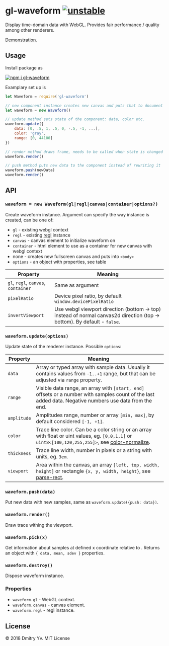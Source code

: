 # gl-waveform [![unstable](https://img.shields.io/badge/stability-unstable-green.svg)](http://github.com/badges/stability-badges)

Display time-domain data with WebGL. Provides fair performance / quality among other renderers.

[Demonstration](https://a-vis.github.io/gl-waveform).

## Usage

Install package as

[![npm i gl-waveform](https://nodei.co/npm/gl-waveform.png?mini=true)](https://npmjs.org/package/gl-waveform/)

Examplary set up is

```js
let Waveform = require('gl-waveform')

// new component instance creates new canvas and puts that to document
let waveform = new Waveform()

// update method sets state of the component: data, color etc.
waveform.update({
	data: [0, .5, 1, .5, 0, -.5, -1, ...],
	color: 'gray',
	range: [0, 44100]
})

// render method draws frame, needs to be called when state is changed
waveform.render()

// push method puts new data to the component instead of rewriting it
waveform.push(newData)
waveform.render()
```

## API

### `waveform = new Waveform(gl|regl|canvas|container|options?)`

Create waveform instance. Argument can specify the way instance is created, can be one of:

* `gl` - existing webgl context
* `regl` - existing [regl](https://ghub.io/regl) instance
* `canvas` - canvas element to initialize waveform on
* `container` - html element to use as a container for new canvas with webgl context
* none - creates new fullscreen canvas and puts into `<body>`
* `options` - an object with properties, see table

Property | Meaning
---|---
`gl`, `regl`, `canvas`, `container` | Same as argument
`pixelRatio` | Device pixel ratio, by default `window.devicePixelRatio`
`invertViewport` | Use webgl viewport direction (bottom → top) instead of normal canvas2d direction (top → bottom). By default - `false`.

### `waveform.update(options)`

Update state of the renderer instance. Possible `options`:

Property | Meaning
---|---
`data`			| Array or typed array with sample data. Usually it contains values from `-1..+1` range, but that can be adjusted via `range` property.						|
`range`			| Visible data range, an array with `[start, end]` offsets or a number with samples count of the last added data. Negative numbers use data from the end.
`amplitude` 	| Amplitudes range, number or array `[min, max]`, by default considered `[-1, +1]`.
`color` 		| Trace line color. Can be a color string or an array with float or uint values, eg. `[0,0,1,1]` or `uint8<[100,120,255,255]>`, see [color-normalize](https://ghub.io/color-normalize).							|
`thickness` 	| Trace line width, number in pixels or a string with units, eg. `3em`.		|
`viewport` 		| Area within the canvas, an array `[left, top, width, height]` or rectangle `{x, y, width, height}`, see [parse-rect](https://ghub.io/parse-rect).

### `waveform.push(data)`

Put new data with new samples, same as `waveform.update({push: data})`.

### `waveform.render()`

Draw trace withing the viewport.

### `waveform.pick(x)`

Get information about samples at defined x coordinate relative to . Returns an object with `{ data, mean, sdev }` properties.

### `waveform.destroy()`

Dispose waveform instance.

### Properties

* `waveform.gl` - WebGL context.
* `waveform.canvas` - canvas element.
* `waveform.regl` - regl instance.

<!-- TODO: benchmark -->

<!-- ### See also -->
<!-- * [audio-waveform](https://github.com/a-vis/audio-waveform) − extended waveform renderer for audio. -->

## License

© 2018 Dmitry Yv. MIT License

